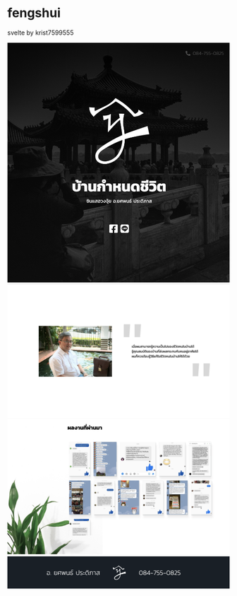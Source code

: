 # fengshui

svelte by krist7599555

![scrreen shot 1](screenshot/1.png)
![scrreen shot 2](screenshot/2.png)
![scrreen shot 3](screenshot/3.png)
![scrreen shot 4](screenshot/4.png)
